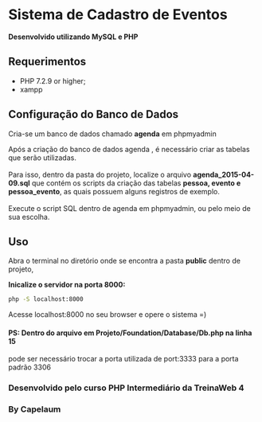 # Sistema de Cadastro de Eventos

<b>Desenvolvido utilizando MySQL e PHP</b>

Requerimentos
--------------
* PHP 7.2.9 or higher;
* xampp

Configuração do Banco de Dados
------------------------------
Cria-se um banco de dados chamado <b>agenda</b> em phpmyadmin


  Após a criação do banco de dados agenda , é necessário criar as tabelas que serão utilizadas.
  <br>
  <br>
  Para isso, dentro da pasta do projeto, localize o arquivo <b>agenda_2015-04-09.sql</b>
  que contém os scripts da criação das tabelas <b>pessoa, evento e pessoa_evento</b>,
  as quais possuem alguns registros de exemplo.
  <br>
  <br>
  Execute o script SQL dentro de agenda em phpmyadmin, ou pelo meio de sua escolha.

Uso
-----
<p>
  Abra o terminal no diretório onde se encontra a pasta <b>public</b> dentro de projeto,<br> 
</p>

  <b>Inicalize o servidor na porta 8000:</b>

  ```bash
  php -S localhost:8000
  ```

Acesse localhost:8000 no seu browser e opere o sistema =)

#### PS: Dentro do arquivo em Projeto/Foundation/Database/Db.php na linha 15 
pode ser necessário trocar a porta utilizada de port:3333 para a porta padrão 3306

### Desenvolvido pelo curso PHP Intermediário da TreinaWeb 4

### By Capelaum 

<!-- [1]: https://www.apachefriends.org/pt_br/index.html
[2]: http://localhost/phpmyadmin/;
[3]: http://localhost:8000/
[4]: https://www.treinaweb.com.br/
 -->